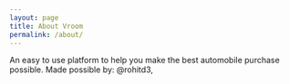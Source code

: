 ```yaml
---
layout: page
title: About Vroom
permalink: /about/
---
```


 An easy to use platform to help you make the best automobile purchase possible.
 Made possible by: @rohitd3, 
